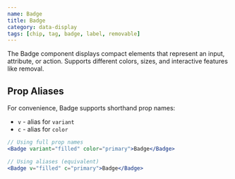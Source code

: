 ```yaml
---
name: Badge
title: Badge
category: data-display
tags: [chip, tag, badge, label, removable]
---
```

The Badge component displays compact elements that represent an input, attribute, or action. Supports different colors, sizes, and interactive features like removal.

## Prop Aliases

For convenience, Badge supports shorthand prop names:
- `v` - alias for `variant` 
- `c` - alias for `color`

```jsx
// Using full prop names
<Badge variant="filled" color="primary">Badge</Badge>

// Using aliases (equivalent)
<Badge v="filled" c="primary">Badge</Badge>
```
